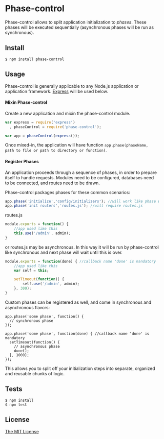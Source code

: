 # Phase-control

Phase-control allows to split application initialization to *phases*.
These phases will be executed sequentially (asynchronous phases will be run as synchronous).

## Install

    $ npm install phase-control

## Usage

Phase-control is generally applicable to any Node.js application or application
framework.  [Express](http://expressjs.com/) will be used below.

#### Mixin Phase-control

Create a new application and mixin the phase-control module.

```javascript
var express = require('express')
  , phaseControl = require('phase-control');

var app = phaseControl(express());
```

Once mixed-in, the application will have function `app.phase(phaseName, path to file or path to directory or function)`.

#### Register Phases

An application proceeds through a sequence of phases, in order to prepare
itself to handle requests.  Modules need to be configured, databases need to be
connected, and routes need to be drawn.

Phase-control packages phases for these common scenarios:

```javascript
app.phase('initialize','config/initializers'); //will work like phase with path to file for all files
app.phase('init routers','routes.js'); //will require routes.js

```

routes.js

```javascript
module.exports = function() {
    //app used like this
    this.use('/admin', admin);
}

```

or routes.js may be asynchronous. In this way it will be run by phase-control like synchronous and next phase will wait until this is over.

```javascript
module.exports = function(done) { //callback name 'done' is mandatory
    //app used like this
    var self = this;

    setTimeout(function() {
        self.use('/admin', admin);
    }, 300);
}

```

Custom phases can be registered as well, and come in synchronous and
asynchronous flavors:

```
app.phase('some phase', function() {
  // synchronous phase
});

app.phase('some phase', function(done) { //callback name 'done' is mandatory
  setTimeout(function() {
    // asynchronous phase
    done();
  }, 1000);
});
```

This allows you to split off your initialization steps into separate, organized
and reusable chunks of logic.

## Tests

    $ npm install
    $ npm test

## License

[The MIT License](http://opensource.org/licenses/MIT)
